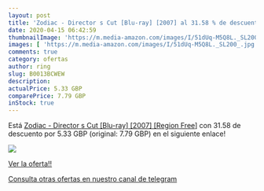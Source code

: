 ```yaml
---
layout: post
title: 'Zodiac - Director s Cut [Blu-ray] [2007] al 31.58 % de descuento'
date: 2020-04-15 06:42:59
thumbnailImage: 'https://m.media-amazon.com/images/I/51dUq-M5Q8L._SL200_.jpg'
images: [ 'https://m.media-amazon.com/images/I/51dUq-M5Q8L._SL200_.jpg' ]
comments: true
category: ofertas
author: ring
slug: B0013BCWEW
description:
actualPrice: 5.33 GBP
comparePrice: 7.79 GBP
inStock: true
---
```


Está [Zodiac - Director s Cut [Blu-ray] [2007] [Region Free]](https://www.amazon.com/dp/B0013BCWEW/?tag=redken08-20) con 31.58 de descuento por 5.33 GBP (original: 7.79 GBP) en el siguiente enlace!

[![](https://m.media-amazon.com/images/I/51dUq-M5Q8L._SL200_.jpg)](https://www.amazon.com/dp/B0013BCWEW/?tag=redken08-20)

[Ver la oferta!!](https://www.amazon.com/dp/B0013BCWEW/?tag=redken08-20)

[Consulta otras ofertas en nuestro canal de telegram](https://t.me/s/ofertas25)
